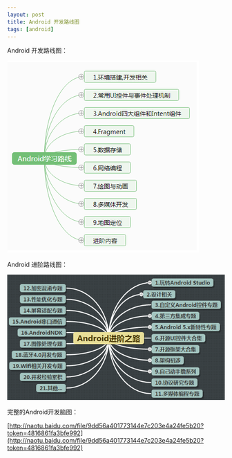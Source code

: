 ```yaml
---
layout: post
title: Android 开发路线图
tags: [android]
---
```



Android 开发路线图：

![Android开发路线图](/images/posts/2016-09-01/android-naotu.png)

Android 进阶路线图：

![Android 进阶路线图](/images/posts/2016-09-01/android-learn.jpg)

完整的Android开发脑图：

[http://naotu.baidu.com/file/9dd56a401773144e7c203e4a24fe5b20?token=4816861fa3bfe992](http://naotu.baidu.com/file/9dd56a401773144e7c203e4a24fe5b20?token=4816861fa3bfe992)